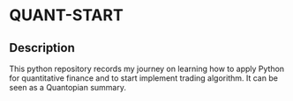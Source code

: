 # QUANT-START

## Description

This python repository records my journey on learning how to apply Python for quantitative finance and to start implement trading algorithm. It can be seen as a Quantopian summary.
